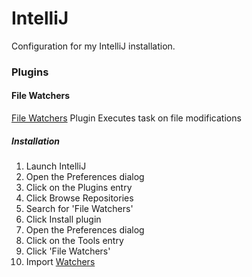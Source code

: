 # IntelliJ

Configuration for my IntelliJ installation.

### Plugins

#### File Watchers

[File Watchers](https://plugins.jetbrains.com/plugin/7177) Plugin
Executes task on file modifications

##### Installation

1. Launch IntelliJ
2. Open the Preferences dialog
3. Click on the Plugins entry
4. Click Browse Repositories
5. Search for 'File Watchers'
6. Click Install plugin
7. Open the Preferences dialog
8. Click on the Tools entry
9. Click 'File Watchers'
10. Import [Watchers](watchers.xml)
